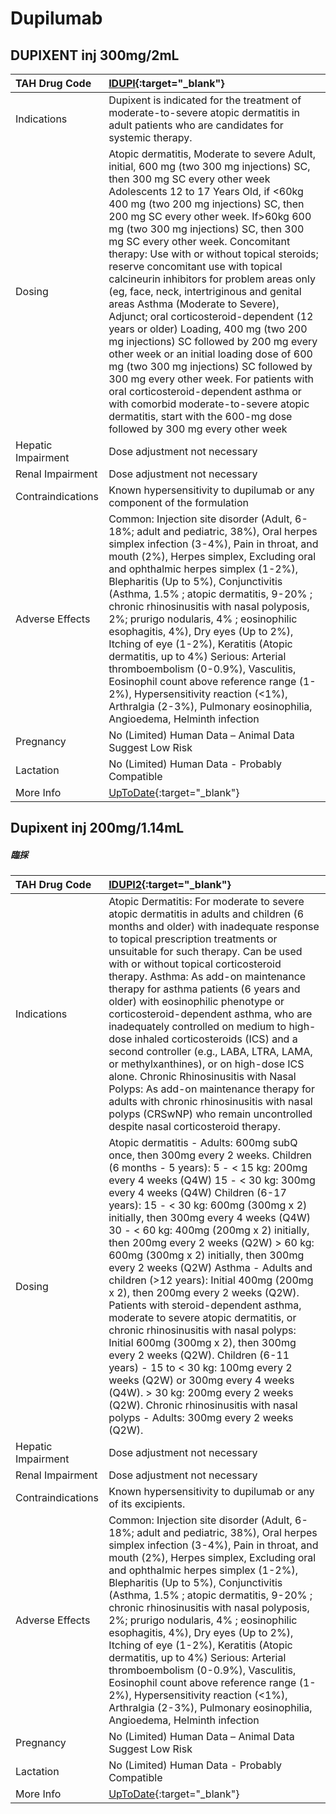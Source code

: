 # Dupilumab

## DUPIXENT inj 300mg/2mL

| TAH Drug Code      | [IDUPI](https://www.tahsda.org.tw/drugs/hissearch.php?drug_code=IDUPI){:target="_blank"}                                                                                                                                                                                                                                                                                                                                                                                                                                                                                                                                                                                                                                                                                                                                                                                                                                                                                   |
|:-------------------|:---------------------------------------------------------------------------------------------------------------------------------------------------------------------------------------------------------------------------------------------------------------------------------------------------------------------------------------------------------------------------------------------------------------------------------------------------------------------------------------------------------------------------------------------------------------------------------------------------------------------------------------------------------------------------------------------------------------------------------------------------------------------------------------------------------------------------------------------------------------------------------------------------------------------------------------------------------------------------|
| Indications        | Dupixent is indicated for the treatment of moderate-to-severe atopic dermatitis in adult patients who are candidates for systemic therapy.                                                                                                                                                                                                                                                                                                                                                                                                                                                                                                                                                                                                                                                                                                                                                                                                                                 |
| Dosing             | Atopic dermatitis, Moderate to severe Adult, initial, 600 mg (two 300 mg injections) SC, then 300 mg SC every other week Adolescents 12 to 17 Years Old, if <60kg 400 mg (two 200 mg injections) SC, then 200 mg SC every other week. If>60kg 600 mg (two 300 mg injections) SC, then 300 mg SC every other week. Concomitant therapy: Use with or without topical steroids; reserve concomitant use with topical calcineurin inhibitors for problem areas only (eg, face, neck, intertriginous and genital areas Asthma (Moderate to Severe), Adjunct; oral corticosteroid-dependent (12 years or older) Loading, 400 mg (two 200 mg injections) SC followed by 200 mg every other week or an initial loading dose of 600 mg (two 300 mg injections) SC followed by 300 mg every other week. For patients with oral corticosteroid-dependent asthma or with comorbid moderate-to-severe atopic dermatitis, start with the 600-mg dose followed by 300 mg every other week |
| Hepatic Impairment | Dose adjustment not necessary                                                                                                                                                                                                                                                                                                                                                                                                                                                                                                                                                                                                                                                                                                                                                                                                                                                                                                                                              |
| Renal Impairment   | Dose adjustment not necessary                                                                                                                                                                                                                                                                                                                                                                                                                                                                                                                                                                                                                                                                                                                                                                                                                                                                                                                                              |
| Contraindications  | Known hypersensitivity to dupilumab or any component of the formulation                                                                                                                                                                                                                                                                                                                                                                                                                                                                                                                                                                                                                                                                                                                                                                                                                                                                                                    |
| Adverse Effects    | Common: Injection site disorder (Adult, 6-18%; adult and pediatric, 38%), Oral herpes simplex infection (3-4%), Pain in throat, and mouth (2%), Herpes simplex, Excluding oral and ophthalmic herpes simplex (1-2%), Blepharitis (Up to 5%), Conjunctivitis (Asthma, 1.5% ; atopic dermatitis, 9-20% ; chronic rhinosinusitis with nasal polyposis, 2%; prurigo nodularis, 4% ; eosinophilic esophagitis, 4%), Dry eyes (Up to 2%), Itching of eye (1-2%), Keratitis (Atopic dermatitis, up to 4%) Serious: Arterial thromboembolism (0-0.9%), Vasculitis, Eosinophil count above reference range (1-2%), Hypersensitivity reaction (<1%), Arthralgia (2-3%), Pulmonary eosinophilia, Angioedema, Helminth infection                                                                                                                                                                                                                                                       |
| Pregnancy          | No (Limited) Human Data – Animal Data Suggest Low Risk                                                                                                                                                                                                                                                                                                                                                                                                                                                                                                                                                                                                                                                                                                                                                                                                                                                                                                                     |
| Lactation          | No (Limited) Human Data - Probably Compatible                                                                                                                                                                                                                                                                                                                                                                                                                                                                                                                                                                                                                                                                                                                                                                                                                                                                                                                              |
| More Info          | [UpToDate](https://www.uptodate.com/contents/dupilumab-drug-information){:target="_blank"}                                                                                                                                                                                                                                                                                                                                                                                                                                                                                                                                                                                                                                                                                                                                                                                                                                                                                 |

## Dupixent inj 200mg/1.14mL

##### 臨採

| TAH Drug Code      | [IDUPI2](https://www.tahsda.org.tw/drugs/hissearch.php?drug_code=IDUPI2){:target="_blank"}                                                                                                                                                                                                                                                                                                                                                                                                                                                                                                                                                                                                                                                                                                                                                                                                                                                       |
|:-------------------|:-------------------------------------------------------------------------------------------------------------------------------------------------------------------------------------------------------------------------------------------------------------------------------------------------------------------------------------------------------------------------------------------------------------------------------------------------------------------------------------------------------------------------------------------------------------------------------------------------------------------------------------------------------------------------------------------------------------------------------------------------------------------------------------------------------------------------------------------------------------------------------------------------------------------------------------------------|
| Indications        | Atopic Dermatitis: For moderate to severe atopic dermatitis in adults and children (6 months and older) with inadequate response to topical prescription treatments or unsuitable for such therapy. Can be used with or without topical corticosteroid therapy. Asthma: As add-on maintenance therapy for asthma patients (6 years and older) with eosinophilic phenotype or corticosteroid-dependent asthma, who are inadequately controlled on medium to high-dose inhaled corticosteroids (ICS) and a second controller (e.g., LABA, LTRA, LAMA, or methylxanthines), or on high-dose ICS alone. Chronic Rhinosinusitis with Nasal Polyps: As add-on maintenance therapy for adults with chronic rhinosinusitis with nasal polyps (CRSwNP) who remain uncontrolled despite nasal corticosteroid therapy.                                                                                                                                      |
| Dosing             | Atopic dermatitis - Adults: 600mg subQ once, then 300mg every 2 weeks. Children (6 months - 5 years): 5 - < 15 kg: 200mg every 4 weeks (Q4W) 15 - < 30 kg: 300mg every 4 weeks (Q4W) Children (6-17 years): 15 - < 30 kg: 600mg (300mg x 2) initially, then 300mg every 4 weeks (Q4W) 30 - < 60 kg: 400mg (200mg x 2) initially, then 200mg every 2 weeks (Q2W) > 60 kg: 600mg (300mg x 2) initially, then 300mg every 2 weeks (Q2W) Asthma - Adults and children (>12 years): Initial 400mg (200mg x 2), then 200mg every 2 weeks (Q2W). Patients with steroid-dependent asthma, moderate to severe atopic dermatitis, or chronic rhinosinusitis with nasal polyps: Initial 600mg (300mg x 2), then 300mg every 2 weeks (Q2W). Children (6-11 years) - 15 to < 30 kg: 100mg every 2 weeks (Q2W) or 300mg every 4 weeks (Q4W). > 30 kg: 200mg every 2 weeks (Q2W). Chronic rhinosinusitis with nasal polyps - Adults: 300mg every 2 weeks (Q2W). |
| Hepatic Impairment | Dose adjustment not necessary                                                                                                                                                                                                                                                                                                                                                                                                                                                                                                                                                                                                                                                                                                                                                                                                                                                                                                                    |
| Renal Impairment   | Dose adjustment not necessary                                                                                                                                                                                                                                                                                                                                                                                                                                                                                                                                                                                                                                                                                                                                                                                                                                                                                                                    |
| Contraindications  | Known hypersensitivity to dupilumab or any of its excipients.                                                                                                                                                                                                                                                                                                                                                                                                                                                                                                                                                                                                                                                                                                                                                                                                                                                                                    |
| Adverse Effects    | Common: Injection site disorder (Adult, 6-18%; adult and pediatric, 38%), Oral herpes simplex infection (3-4%), Pain in throat, and mouth (2%), Herpes simplex, Excluding oral and ophthalmic herpes simplex (1-2%), Blepharitis (Up to 5%), Conjunctivitis (Asthma, 1.5% ; atopic dermatitis, 9-20% ; chronic rhinosinusitis with nasal polyposis, 2%; prurigo nodularis, 4% ; eosinophilic esophagitis, 4%), Dry eyes (Up to 2%), Itching of eye (1-2%), Keratitis (Atopic dermatitis, up to 4%) Serious: Arterial thromboembolism (0-0.9%), Vasculitis, Eosinophil count above reference range (1-2%), Hypersensitivity reaction (<1%), Arthralgia (2-3%), Pulmonary eosinophilia, Angioedema, Helminth infection                                                                                                                                                                                                                             |
| Pregnancy          | No (Limited) Human Data – Animal Data Suggest Low Risk                                                                                                                                                                                                                                                                                                                                                                                                                                                                                                                                                                                                                                                                                                                                                                                                                                                                                           |
| Lactation          | No (Limited) Human Data - Probably Compatible                                                                                                                                                                                                                                                                                                                                                                                                                                                                                                                                                                                                                                                                                                                                                                                                                                                                                                    |
| More Info          | [UpToDate](https://www.uptodate.com/contents/dupilumab-drug-information){:target="_blank"}                                                                                                                                                                                                                                                                                                                                                                                                                                                                                                                                                                                                                                                                                                                                                                                                                                                       |

